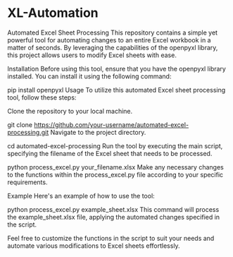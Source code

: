 # XL-Automation
Automated Excel Sheet Processing
This repository contains a simple yet powerful tool for automating changes to an entire Excel workbook in a matter of seconds. By leveraging the capabilities of the openpyxl library, this project allows users to modify Excel sheets with ease.

Installation
Before using this tool, ensure that you have the openpyxl library installed. You can install it using the following command:


pip install openpyxl
Usage
To utilize this automated Excel sheet processing tool, follow these steps:

Clone the repository to your local machine.

git clone https://github.com/your-username/automated-excel-processing.git
Navigate to the project directory.

cd automated-excel-processing
Run the tool by executing the main script, specifying the filename of the Excel sheet that needs to be processed.

python process_excel.py your_filename.xlsx
Make any necessary changes to the functions within the process_excel.py file according to your specific requirements.

Example
Here's an example of how to use the tool:

python process_excel.py example_sheet.xlsx
This command will process the example_sheet.xlsx file, applying the automated changes specified in the script.

Feel free to customize the functions in the script to suit your needs and automate various modifications to Excel sheets effortlessly.
